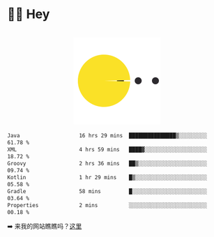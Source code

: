 
# 👋🏻 Hey
<div align="center">
	<br>
	<img src="https://raw.githubusercontent.com/Aniket965/Aniket965/master/pacman.svg?sanitize=true" width="200" height="200">
	<br>
</div>

<!--START_SECTION:waka-->

```text
Java                   16 hrs 29 mins  ███████████████▒░░░░░░░░░   61.78 %
XML                    4 hrs 59 mins   ████▓░░░░░░░░░░░░░░░░░░░░   18.72 %
Groovy                 2 hrs 36 mins   ██▒░░░░░░░░░░░░░░░░░░░░░░   09.74 %
Kotlin                 1 hr 29 mins    █▒░░░░░░░░░░░░░░░░░░░░░░░   05.58 %
Gradle                 58 mins         █░░░░░░░░░░░░░░░░░░░░░░░░   03.64 %
Properties             2 mins          ░░░░░░░░░░░░░░░░░░░░░░░░░   00.18 %
```

<!--END_SECTION:waka-->

 ➡️  来我的网站瞧瞧吗？[这里](https://www.shaolongfei.com)
